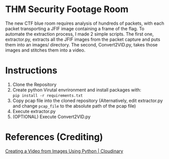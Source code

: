 # THM Security Footage Room
The new CTF blue room requires analysis of hundreds of packets, with each packet transporting a JFIF image containing a frame of the flag. To automate the extraction process, I made 2 simple scripts. The first one, extractor.py, extracts all the JFIF images from the
packet capture and puts them into an images/ directory. The second, Convert2VID.py, takes those images and stitches them into a video.
 
# Instructions
1. Clone the Repository
2. Create python Virutal envrironment and install packages with:\
   ```pip install -r requirements.txt```
3. Copy pcap file into the cloned repository (Alternatively, edit extractor.py and change ```pcap_file``` to the absolute path of the pcap file)
4. Execute extractor.py
5. (OPTIONAL) Execute Convert2VID.py

# References (Crediting)
[Creating a Video from Images Using Python | Cloudinary](https://cloudinary.com/guides/video-effects/python-create-video-from-images)
